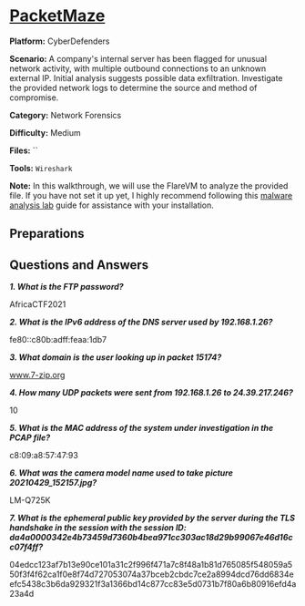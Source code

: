 # <a href="https://cyberdefenders.org/blueteam-ctf-challenges/packetmaze/">PacketMaze</a>

**Platform:** CyberDefenders

**Scenario:** A company's internal server has been flagged for unusual network activity, with multiple outbound connections to an unknown external IP. Initial analysis suggests possible data exfiltration. Investigate the provided network logs to determine the source and method of compromise.

**Category:** Network Forensics

**Difficulty:** Medium

**Files:** ``

**Tools:** `Wireshark`

**Note:** In this walkthrough, we will use the FlareVM to analyze the provided file. If you have not set it up yet, I highly recommend following this [malware analysis lab](https://github.com/mmhgwyjs/malware-analysis-lab/blob/main/README.md) guide for assistance with your installation.

## **Preparations**



## **Questions and Answers**

***1. What is the FTP password?***

AfricaCTF2021

***2. What is the IPv6 address of the DNS server used by 192.168.1.26?***

fe80::c80b:adff:feaa:1db7

***3. What domain is the user looking up in packet 15174?***

www.7-zip.org

***4. How many UDP packets were sent from 192.168.1.26 to 24.39.217.246?***

10

***5. What is the MAC address of the system under investigation in the PCAP file?***

c8:09:a8:57:47:93

***6. What was the camera model name used to take picture 20210429_152157.jpg?***

LM-Q725K

***7. What is the ephemeral public key provided by the server during the TLS handshake in the session with the session ID: da4a0000342e4b73459d7360b4bea971cc303ac18d29b99067e46d16cc07f4ff?***

04edcc123af7b13e90ce101a31c2f996f471a7c8f48a1b81d765085f548059a550f3f4f62ca1f0e8f74d727053074a37bceb2cbdc7ce2a8994dcd76dd6834eefc5438c3b6da929321f3a1366bd14c877cc83e5d0731b7f80a6b80916efd4a23a4d
